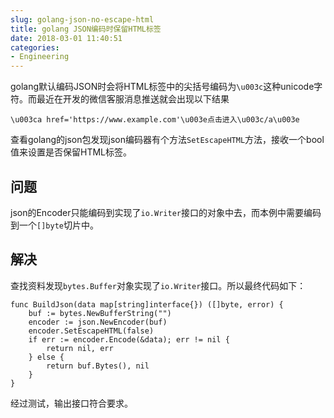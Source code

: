 ```yaml
---
slug: golang-json-no-escape-html
title: golang JSON编码时保留HTML标签
date: 2018-03-01 11:40:51
categories:
- Engineering
---
```


golang默认编码JSON时会将HTML标签中的尖括号编码为`\u003c`这种unicode字符。而最近在开发的微信客服消息推送就会出现以下结果

```text
\u003ca href='https://www.example.com'\u003e点击进入\u003c/a\u003e
```

查看golang的json包发现json编码器有个方法`SetEscapeHTML`方法，接收一个bool值来设置是否保留HTML标签。

## 问题

json的Encoder只能编码到实现了`io.Writer`接口的对象中去，而本例中需要编码到一个`[]byte`切片中。

## 解决

查找资料发现`bytes.Buffer`对象实现了`io.Writer`接口。所以最终代码如下：

```golang
func BuildJson(data map[string]interface{}) ([]byte, error) {
    buf := bytes.NewBufferString("")
    encoder := json.NewEncoder(buf)
	encoder.SetEscapeHTML(false)
	if err := encoder.Encode(&data); err != nil {
		return nil, err
	} else {
		return buf.Bytes(), nil
	}
}
```

经过测试，输出接口符合要求。